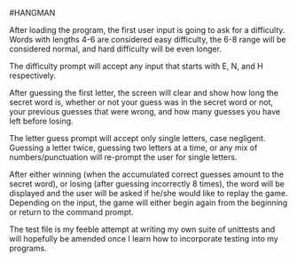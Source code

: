 
#HANGMAN

After loading the program, the first user input is going to ask for a difficulty.  Words with lengths 4-6 are considered easy difficulty,
the 6-8 range will be considered normal, and hard difficulty will be even longer.

The difficulty prompt will accept any input that starts with E, N, and H respectively.

After guessing the first letter, the screen will clear and show how long the secret word is, whether or not your guess was in the secret 
word or not, your previous guesses that were wrong, and how many guesses you have left before losing.

The letter guess prompt will accept only single letters, case negligent.  Guessing a letter twice, guessing two letters at a time, or 
any mix of numbers/punctuation will re-prompt the user for single letters.

After either winning (when the accumulated correct guesses amount to the secret word), or losing (after guessing incorrectly 8 times), 
the word will be displayed and the user will be asked if he/she would like to replay the game.  Depending on the input, the game will
either begin again from the beginning or return to the command prompt.


The test file is my feeble attempt at writing my own suite of unittests and will hopefully be amended once I learn how to incorporate 
testing into my programs.
